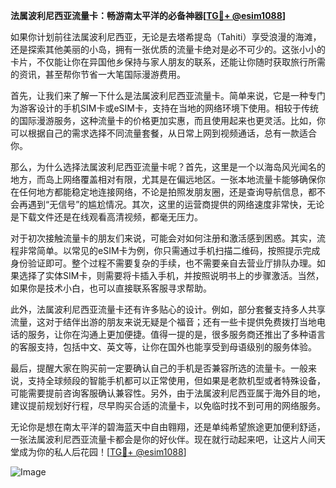 **法属波利尼西亚流量卡：畅游南太平洋的必备神器[[TG💪+ @esim1088](https://t.me/s/esim1088)]**

如果你计划前往法属波利尼西亚，无论是去塔希提岛（Tahiti）享受浪漫的海滩，还是探索其他美丽的小岛，拥有一张优质的流量卡绝对是必不可少的。这张小小的卡片，不仅能让你在异国他乡保持与家人朋友的联系，还能让你随时获取旅行所需的资讯，甚至帮你节省一大笔国际漫游费用。

首先，让我们来了解一下什么是法属波利尼西亚流量卡。简单来说，它是一种专门为游客设计的手机SIM卡或eSIM卡，支持在当地的网络环境下使用。相较于传统的国际漫游服务，这种流量卡的价格更加实惠，而且使用起来也更灵活。比如，你可以根据自己的需求选择不同流量套餐，从日常上网到视频通话，总有一款适合你。

那么，为什么选择法属波利尼西亚流量卡呢？首先，这里是一个以海岛风光闻名的地方，而岛上网络覆盖相对有限，尤其是在偏远地区。一张本地流量卡能够确保你在任何地方都能稳定地连接网络，不论是拍照发朋友圈，还是查询导航信息，都不会再遇到“无信号”的尴尬情况。其次，这里的运营商提供的网络速度非常快，无论是下载文件还是在线观看高清视频，都毫无压力。

对于初次接触流量卡的朋友们来说，可能会对如何注册和激活感到困惑。其实，流程非常简单。以常见的eSIM卡为例，你只需通过手机扫描二维码，按照提示完成身份验证即可。整个过程不需要复杂的手续，也不需要亲自去营业厅排队办理。如果选择了实体SIM卡，则需要将卡插入手机，并按照说明书上的步骤激活。当然，如果你是技术小白，也可以直接联系客服寻求帮助。

此外，法属波利尼西亚流量卡还有许多贴心的设计。例如，部分套餐支持多人共享流量，这对于结伴出游的朋友来说无疑是个福音；还有一些卡提供免费拨打当地电话的服务，让你在沟通上更加便捷。值得一提的是，很多服务商还推出了多种语言的客服支持，包括中文、英文等，让你在国外也能享受到母语级别的服务体验。

最后，提醒大家在购买前一定要确认自己的手机是否兼容所选的流量卡。一般来说，支持全球频段的智能手机都可以正常使用，但如果是老款机型或者特殊设备，可能需要提前咨询客服确认兼容性。另外，由于法属波利尼西亚属于海外目的地，建议提前规划好行程，尽早购买合适的流量卡，以免临时找不到可用的网络服务。

无论你是想在南太平洋的碧海蓝天中自由翱翔，还是单纯希望旅途更加便利舒适，一张法属波利尼西亚流量卡都会是你的好伙伴。现在就行动起来吧，让这片人间天堂成为你的私人后花园！[[TG💪+ @esim1088](https://t.me/s/esim1088)] 

![Image](https://i.postimg.cc/4NQfJmqS/Snipaste-2025-05-13-00-14-12.png)